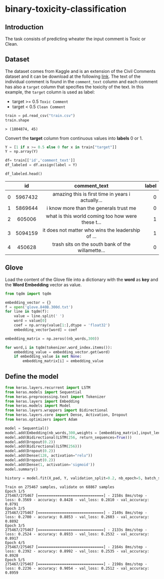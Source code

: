 # binary-toxicity-classification


## Introduction
The task consists of predicting wheater the input comment is Toxic or Clean.
## Dataset
The dataset comes from Kaggle and is an extension of the Civil Comments dataset and it can be download at the following [link](https://www.kaggle.com/c/jigsaw-unintended-bias-in-toxicity-classification/data).
The text of the individual comment is found in the `comment_text` column and each comment has also a `target` column that specifies the toxicity of the text. In this example, the `target` column is used as label:
* target >= 0.5 `Toxic Comment`
* target < 0.5  `Clean Comment`
```python
train = pd.read_csv("train.csv")
train.shape
```
```
> (1804874, 45)
```
Convert the **target** column from continuous values into **labels** 0 or 1.
```python
Y = [1 if x >= 0.5 else 0 for x in train["target"]]
Y = np.array(Y)
```
```python
df= train[['id','comment_text']]
df_labeled = df.assign(label = Y) 
```
```python
df_labeled.head()
```
|       |id      |comment_text                                      |label|
| ----- |:------:|:------------------------------------------------:| ---:|
| 0     | 5967432|amazing this is first time in years i actually... |  0  |
| 1     | 5869644|i know more than the generals trust me            |  0  |
| 2     | 605006 |what is this world coming too how were these t... |  1  |
| 3     | 5094159|it does not matter who wins the leadership of ... |  1  |
| 4     | 450628 |trash sits on the south bank of the willamette... |  0  |



## Glove
Load the content of the Glove file into a dictionary with the **word** as **key** and the **Word Embedding** vector as value.
```python
from tqdm import tqdm

embedding_vector = {}
f = open('glove.840B.300d.txt')
for line in tqdm(f):
    value = line.split(' ')
    word = value[0]
    coef = np.array(value[1:],dtype = 'float32')
    embedding_vector[word] = coef
```
```python
embedding_matrix = np.zeros((nb_words,300))

for word,i in tqdm(tokenizer.word_index.items()):
    embedding_value = embedding_vector.get(word)
    if embedding_value is not None:
        embedding_matrix[i] = embedding_value
```

## Define the model
```python
from keras.layers.recurrent import LSTM
from keras.models import Sequential
from keras.preprocessing.text import Tokenizer
from keras.layers import Embedding
from keras.models import Model
from keras.layers.wrappers import Bidirectional
from keras.layers.core import Dense, Activation, Dropout
from keras.optimizers import Adam

model = Sequential()
model.add(Embedding(nb_words,300,weights = [embedding_matrix],input_length=MAX_SEQUENCE_LENGTH,trainable = False))
model.add(Bidirectional(LSTM(256, return_sequences=True)))
model.add(Dropout(0.2))
model.add(Bidirectional(LSTM(256)))
model.add(Dropout(0.2))
model.add(Dense(128, activation="relu"))
model.add(Dropout(0.2))
model.add(Dense(1, activation='sigmoid'))
model.summary()

```

```python
history = model.fit(X_pad, Y, validation_split=0.2, nb_epoch=5, batch_size=128)
```
```
Train on 275467 samples, validate on 68867 samples
Epoch 1/5
275467/275467 [==============================] - 2158s 8ms/step - loss: 0.3569 - accuracy: 0.8428 - val_loss: 0.2810 - val_accuracy: 0.8791
Epoch 2/5
275467/275467 [==============================] - 2149s 8ms/step - loss: 0.2700 - accuracy: 0.8853 - val_loss: 0.2603 - val_accuracy: 0.8892
Epoch 3/5
275467/275467 [==============================] - 2133s 8ms/step - loss: 0.2524 - accuracy: 0.8933 - val_loss: 0.2532 - val_accuracy: 0.8917
Epoch 4/5
275467/275467 [==============================] - 2164s 8ms/step - loss: 0.2392 - accuracy: 0.8992 - val_loss: 0.2535 - val_accuracy: 0.8928
Epoch 5/5
275467/275467 [==============================] - 2198s 8ms/step - loss: 0.2236 - accuracy: 0.9054 - val_loss: 0.2512 - val_accuracy: 0.8959
```
